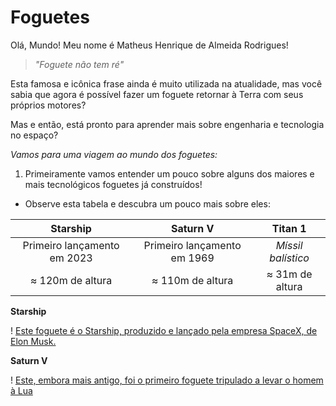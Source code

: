 # **Foguetes**

Olá, Mundo! Meu nome é Matheus Henrique de Almeida Rodrigues!
>*"Foguete não tem ré"*

Esta famosa e icônica frase ainda é muito utilizada na atualidade, mas você sabia que agora é possível fazer um foguete retornar à Terra com seus próprios motores?

Mas e então, está pronto para aprender mais sobre engenharia e tecnologia no espaço?

*Vamos para uma viagem ao mundo dos foguetes:*

1. Primeiramente vamos entender um pouco sobre alguns dos maiores e mais tecnológicos foguetes já construídos!
* Observe esta tabela e descubra um pouco mais sobre eles:

| Starship | Saturn V | Titan 1 |
|:------------------------:|:------------------------:|:------------------------:|
| Primeiro lançamento em 2023 | Primeiro lançamento em 1969 | *Míssil balístico* |
| ≈ 120m de altura | ≈ 110m de altura | ≈ 31m de altura |

**Starship**

! [Este foguete é o Starship, produzido e lançado pela empresa SpaceX, de Elon Musk.](https://i0.wp.com/spacenews.com/wp-content/uploads/2024/05/starship-ift4-wdr.jpg?fit=1200%2C899&ssl=1)

**Saturn V**

! [Este, embora mais antigo, foi o primeiro foguete tripulado a levar o homem à Lua](https://cdn.firespring.com/images/1342c702-38be-4aaa-89db-5663555b7ff9.jpg)
